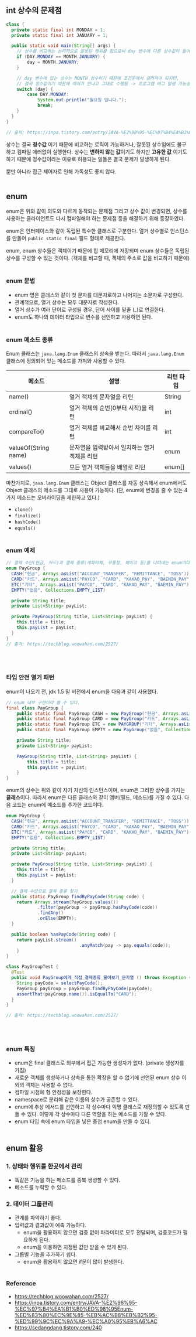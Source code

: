 ## int 상수의 문제점

```java
class {
  private static final int MONDAY = 1;
  private static final int JANUARY = 1;

  public static void main(String[] args) {
    // 상수를 비교하는 논리적으로 잘못된 행위를 함으로써 day 변수에 다른 상수값이 들어가버림
    if (DAY.MONDAY == MONTH.JANUARY) {
        day = MONTH.JANUARY;
    }

    // day 변수에 있는 상수는 MONTH 상수이기 때문에 조건문에서 걸러져야 되지만,
    // 결국 정수값이기 때문에 에러가 안나고 그대로 수행됨 -> 프로그램 버그 발생 가능성
    switch (day) {
        case DAY.MONDAY:
            System.out.println("월요일 입니다.");
            break;
    }
  }
}

// 출처: https://inpa.tistory.com/entry/JAVA-%E2%98%95-%EC%97%B4%EA%B1%B0%ED%98%95Enum-%ED%83%80%EC%9E%85-%EB%AC%B8%EB%B2%95-%ED%99%9C%EC%9A%A9-%EC%A0%95%EB%A6%AC
```

상수는 결국 **정수값** 이기 때문에 비교하는 로직이 가능하거나, 잘못된 상수임에도 불구하고 컴파일 에러없이 실행한다. 상수는 **변하지 않는 값**이기도 하지만 **고유한 값** 이기도 하기 때문에 정수값이라는 이유로 허용되는 일들은 결국 문제가 발생하게 된다.

뿐만 아니라 접근 제어자로 인해 가독성도 좋지 않다. <br><br>

## enum

enum은 위와 같이 의도와 다르게 동작되는 문제점 그리고 상수 값이 변경되면, 상수를 사용하는 클라이언트도 다시 컴파일해야 하는 문제점 등을 해결하기 위해 등장하였다.

enum은 인터페이스와 같이 독립된 특수한 클래스로 구분한다. 열거 상수별로 인스턴스를 만들어 ``public static final`` 필드 형태로 제공한다.

enum, enum 상수들은 객체이기 때문에 힙 메모리에 저장되며 enum 상수들은 독립된 상수를 구성할 수 있는 것이다. (객체를 비교할 때, 객체의 주소로 값을 비교하기 때문에) <br><br>

### enum 문법

- enum 명은 클래스와 같이 첫 문자를 대문자로하고 나머지는 소문자로 구성한다.
- 관례적으로, 열거 상수는 모두 대문자로 작성한다.
- 열거 상수가 여러 단어로 구성될 경우, 단어 사이를 밑줄 (_)로 연결한다.
- enum도 하나의 데이터 타입으로 변수를 선언하고 사용하면 된다. <br><br>

### enum 메소드 종류

Enum 클래스는 ``java.lang.Enum``  클래스의 상속을 받는다. 따라서 ``java.lang.Enum`` 클래스에 정의되어 있는 메소드를 가져와 사용할 수 있다.

| 메소드 | 설명 | 리턴 타입 |
| --- | --- | --- |
| name() | 열거 객체의 문자열을 리턴 | String |
| ordinal() | 열거 객체의 순번(0부터 시작)을 리턴 | int |
| compareTo() | 열거 객체를 비교해서 순번 차이를 리턴 | int |
| valueOf(String name) | 문자열을 입력받아서 일치하는 열거 객체를 리턴 | enum |
| values() | 모든 열거 객체들을 배열로 리턴 | enum[] |

마찬가지로, ``java.lang.Enum``  클래스는 Object 클래스를 자동 상속해서 enum에서도 Object 클래스의 메소드를 그대로 사용이 가능하다. (단, enum에 변경을 줄 수 있는 4가지 메소드는 오버라이딩을 제한하고 있다.)

- `clone()`
- `finalize()`
- `hashCode()`
- `equals()`
<br><br>

### enum 예제

```java
// 결제 수단(현금, 카드)과 결제 종류(계좌이체, 무통장, 페이코 등)를 나타내는 enum이다.
enum PayGroup {
  CASH("현금", Arrays.asList("ACCOUNT_TRANSFER", "REMITTANCE", "TOSS")),
  CARD("카드", Arrays.asList("PAYCO", "CARD", "KAKAO_PAY", "BAEMIN_PAY")),
  ETC("기타", Arrays.asList("PAYCO", "CARD", "KAKAO_PAY", "BAEMIN_PAY")),
  EMPTY("없음", Collections.EMPTY_LIST)

  private String title;
  private List<String> payList;

  private PayGroup(String title, List<String> payList) {
    this.title = title;
    this.payList = payList;
  }
}
// 출처: https://techblog.woowahan.com/2527/
```
<br><br>

### 타입 안전 열거 패턴

enum이 나오기 전, jdk 1.5 밑 버전에서 enum을 다음과 같이 사용했다.

```java
// enum 내부 구현이라 볼 수 있다.
final class PayGroup {
	public static final PayGroup CASH = new PayGroup("현금", Arrays.asList("ACCOUNT_TRANSFER", "REMITTANCE", "TOSS"));
	public static final PayGroup CARD = new PayGroup("카드", Arrays.asList("PAYCO", "CARD", "KAKAO_PAY", "BAEMIN_PAY"));
	public static final PayGroup ETC = new PAYGROUP("기타", Arrays.asList("POINT", "COUPON"));
	public static final PayGroup EMPTY = new PayGroup("없음", Collections.EMPTY_LIST);

	private String title;
	private List<String> payList;

	PayGroup(String title, List<String> payList) {
		this.title = title;
		this.payList = payList;
	}
}
```

enum의 상수는 위와 같이 자기 자신의 인스턴스이며, enum은 그러한 상수를 가지는 **클래스**이다. 따라서 enum은 다른 클래스와 같이 멤버(필드, 메소드)를 가질 수 있다. 다음 코드는 enum에 메소드를 추가한 코드이다.

```java
enum PayGroup {
  CASH("현금", Arrays.asList("ACCOUNT_TRANSFER", "REMITTANCE", "TOSS")),
  CARD("카드", Arrays.asList("PAYCO", "CARD", "KAKAO_PAY", "BAEMIN_PAY")),
  ETC("카드", Arrays.asList("PAYCO", "CARD", "KAKAO_PAY", "BAEMIN_PAY")),
  EMPTY("없음", Collections.EMPTY_LIST)

  private String title;
  private List<String> payList;

  private PayGroup(String title, List<String> payList) {
    this.title = title;
    this.payList = payList;
  }

  // 결제 수단으로 결제 종류 찾기
  public static PayGroup findByPayCode(String code) {
    return Arrays.stream(PayGroup.values())
            .filter(payGroup -> payGroup.hasPayCode(code))
            .findAny()
            .orElse(EMPTY);
  }

  public boolean hasPayCode(String code) {
    return payList.stream()
							.anyMatch(pay -> pay.equals(code));
	}
}

class PayGroupTest {
  @Test
  public void PayGroup에게_직접_결제종류_물어보기_문자열 () throws Exception {
    String payCode = selectPayCode();
    PayGroup payGroup = payGroup.findByPayCode(payCode);
    assertThat(payGroup.name()).isEqualTo("CARD");
  }
}

// 출처: https://techblog.woowahan.com/2527/
```
<br><br>

### enum 특징

- enum은 final 클래스로 외부에서 접근 가능한 생성자가 없다. (private 생성자를 가짐)
- 새로운 객체를 생성하거나 상속을 통한 확장을 할 수 없기에 선언된 enum 상수 이외의 객체는 사용할 수 없다.
- 컴파일 시점에 형 안정성을 보장한다.
- namespace로 분리해 같은 이름의 상수가 공존할 수 있다.
- enum에 추상 메서드를 선언하고 각 상수마다 익명 클래스로 재정의할 수 있도록 만들 수 있다. 이렇게 각 상수마다 다른 역할을 하는 메소드를 가질 수 있다.
- enum 타입 속에 enum 타입을 넣은 중첩 enum을 만들 수 있다.
<br><br>

## enum 활용

### 1. 상태와 행위를 한곳에서 관리

- 똑같은 기능을 하는 메소드를 중복 생성할 수 있다.
- 메소드를 누락할 수 있다.

### 2. 데이터 그룹관리
- 관계를 파악하기 좋다.
- 입력값과 결과값이 예측 가능하다.
    - enum을 활용하지 않으면 검증 없이 파라미터로 모두 전달되며, 검증코드가 필요하게 된다.
    - enum을 이용하면 지정된 값만 받을 수 있게 된다.
- 그룹별 기능을 추가하기 쉽다.
    - enum을 활용하지 않으면 if문이 많이 발생한다.
 <br><br>
 
### Reference
* https://techblog.woowahan.com/2527/
* https://inpa.tistory.com/entry/JAVA-%E2%98%95-%EC%97%B4%EA%B1%B0%ED%98%95Enum-%ED%83%80%EC%9E%85-%EB%AC%B8%EB%B2%95-%ED%99%9C%EC%9A%A9-%EC%A0%95%EB%A6%AC
* https://sedangdang.tistory.com/240
